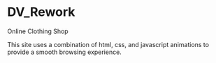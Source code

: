 # DV_Rework
 Online Clothing Shop

This site uses a combination of html, css, and javascript animations to provide a smooth browsing experience.
